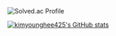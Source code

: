 
  <img src="http://mazassumnida.wtf/api/v2/generate_badge?boj=doctorsean" alt="Solved.ac Profile" />

[![kimyounghee425's GitHub stats](https://github-readme-stats.vercel.app/api?username=kimyounghee425)](https://github.com/kimyounghee425/github-readme-stats)

